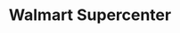 ---
title: "Walmart Supercenter"
url: /yuma/walmart-supercenter-south-avenue-b/
shop: supermarket
---